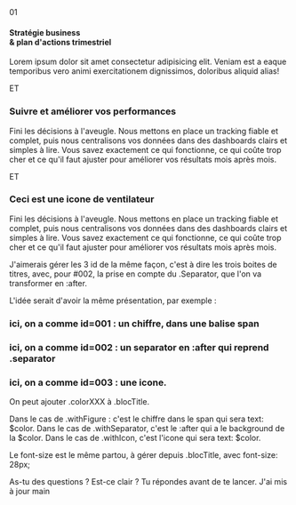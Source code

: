 <div class="infraBox">
    <div id="001" class="flexCS">
        <span class="fs-0 text-success me-2 fw-bold">
            01
        </span>
        <h4 class="fw-bold flexCS m-0">
            Stratégie business <br>
            &amp; plan d'actions trimestriel
        </h4>
    </div>
    <p>Lorem ipsum dolor sit amet consectetur adipisicing elit. Veniam est a eaque
        temporibus vero animi exercitationem dignissimos, doloribus aliquid alias!</p>
</div>

ET

<div class="infraBox">
    <h3 id="003">Suivre et améliorer vos performances</h3>
    <div class="separator"></div>
    <p>Fini les décisions à l'aveugle. Nous mettons en place un tracking fiable et complet,
        puis nous centralisons vos données dans des dashboards clairs et simples à lire.
        Vous savez exactement ce qui fonctionne, ce qui coûte trop cher et ce qu'il faut
        ajuster pour améliorer vos résultats mois après mois.</p>
</div>

ET
<div class="infraBox">
    <h3 id="003" class="headingWithIcon">
        <i class="icon icon-gear-2"></i>
        Ceci est une icone de ventilateur
    </h3>
    <p>Fini les décisions à l'aveugle. Nous mettons en place un tracking fiable et complet,
        puis nous centralisons vos données dans des dashboards clairs et simples à lire.
        Vous savez exactement ce qui fonctionne, ce qui coûte trop cher et ce qu'il faut
        ajuster pour améliorer vos résultats mois après mois.</p>
</div>                                



J'aimerais gérer les 3 id de la même façon, c'est à dire les trois boites de titres, avec, pour #002, la prise en compte du .Separator, que l'on va transformer en :after. 


L'idée serait d'avoir la même présentation, par exemple : 

<h3 class="blocTitle withFigure">
 ici, on a comme id=001 : un chiffre, dans une balise span 
</h3>

<h3 class="blocTitle withSeparator">
 ici, on a comme id=002 : un separator en :after qui reprend .separator
</h3>

<h3 class="blocTitle withIcon">
 ici, on a comme id=003 : une icone. 
</h3>

On peut ajouter .colorXXX à .blocTitle. 

Dans le cas de .withFigure : c'est le chiffre dans le span qui sera text: $color.
Dans le cas de .withSeparator, c'est le :after qui a le background de la $color. 
Dans le cas de .withIcon, c'est l'icone qui sera text: $color.

Le font-size est le même partou, à gérer depuis .blocTitle, avec font-size: 28px;

As-tu des questions ? Est-ce clair ? Tu répondes avant de te lancer.
J'ai mis à jour main 